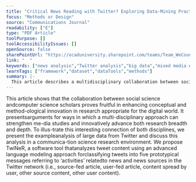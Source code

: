 ```yaml
---
title: "Critical News Reading with Twitter? Exploring Data-Mining Practices and Their Impact on Societal Discourse"
focus: "Methods or Design"
source: "Communications Journal"
readability: ["E"]
type: "PDF Article"
toolPurpose: []
toolAccessibilityIssues: []
openSource: false
sharePointUrl: "https://ocaduniversity.sharepoint.com/teams/Team_WeCount/Shared%20Documents/Resources%20and%20Tools/Literature%20(curated)/Critical%20news%20reading%20with%20Twitter%20%20Exploring%20data-mining%20practices%20and%20their%20impact%20on%20societal%20discourse.pdf"
link: "  "
keywords: ["news analysis","Twitter analysis","big data","mixed media environment","multi-disciplinary approach"]
learnTags: ["framework","dataset","dataTools","methods"]
summary: |-
  This article describes a multidisciplinary collaboration between social science and computer science to develop new tools to collect and analyze data from Twitter.
---
```

This article shows that the collaboration between social science andcomputer science scholars proves fruitful in enhancing conceptual and method-ological innovation in research appropriate for the digital world. It presentsarguments for ways in which a multi-disciplinary approach can strengthen me-dia studies and innovatively advance both research breadth and depth. To illus-trate this interesting connection of both disciplines, we present the exampleanalysis of large data from Twitter and discuss this analysis in a communica-tion science research environment. We propose TwiNeR, a software tool thatanalyzes tweet content using an advanced language modeling approach forclassifying tweets into five prototypical messages referring to ‘activities’ relatedto news and news sources in the Twitter network (i.e., source-fed article, user-fed article, content spread by user, other source content, other user content).
